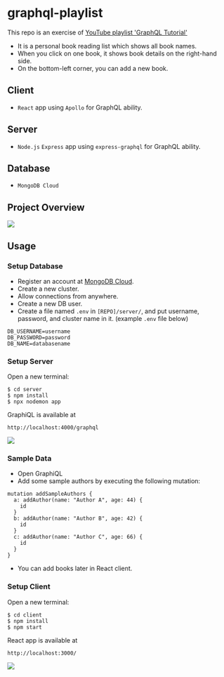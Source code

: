# graphql-playlist

This repo is an exercise of [YouTube playlist 'GraphQL Tutorial'](https://www.youtube.com/watch?v=Y0lDGjwRYKw&list=PL4cUxeGkcC9iK6Qhn-QLcXCXPQUov1U7f)
- It is a personal book reading list which shows all book names.
- When you click on one book, it shows book details on the right-hand side.
- On the bottom-left corner, you can add a new book.


## Client
- `React` app using `Apollo` for GraphQL ability.

## Server
- `Node.js` `Express` app using `express-graphql` for GraphQL ability.

## Database
- `MongoDB Cloud`

## Project Overview
![](https://i.imgur.com/M7vjQtf.png)


## Usage
### Setup Database
- Register an account at [MongoDB Cloud](https://account.mongodb.com/account/login).
- Create a new cluster.
- Allow connections from anywhere.
- Create a new DB user.
- Create a file named `.env` in `[REPO]/server/`, and put username, password, and cluster name in it. (example `.env` file below)
```
DB_USERNAME=username
DB_PASSWORD=password
DB_NAME=databasename
```

### Setup Server
Open a new terminal:
```
$ cd server
$ npm install
$ npx nodemon app
```
GraphiQL is available at
```
http://localhost:4000/graphql
```
![](https://i.imgur.com/g3NPRSm.png)

### Sample Data
- Open GraphiQL
- Add some sample authors by executing the following mutation:
```
mutation addSampleAuthors {
  a: addAuthor(name: "Author A", age: 44) {
    id
  }
  b: addAuthor(name: "Author B", age: 42) {
    id
  }
  c: addAuthor(name: "Author C", age: 66) {
    id
  }
}
```
- You can add books later in React client.

### Setup Client
Open a new terminal:
```
$ cd client
$ npm install
$ npm start
```
React app is available at
```
http://localhost:3000/
```
![](https://i.imgur.com/FYyma6B.png)

